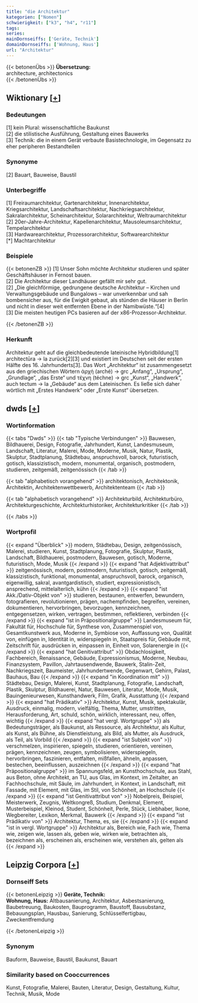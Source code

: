 ```yaml
---
title: "die Architektur"
kategorien: ["Nomen"]
schwierigkeit: ["k3", "h4", "r11"]
tags:
series:
mainDornseiffs: ['Geräte, Technik']
domainDornseiffs: ['Wohnung, Haus']
url: "Architektur"
---
```


{{< betonenÜbs >}}
**Übersetzung:**  
architecture, architectonics  
{{< /betonenÜbs >}}

## Wiktionary [[+](https://de.wiktionary.org/wiki/Architektur)]

### Bedeutungen
[1] kein Plural: wissenschaftliche Baukunst  
[2] die stilistische Ausführung, Gestaltung eines Bauwerks  
[3] Technik: die in einem Gerät verbaute Basistechnologie, im Gegensatz zu eher peripheren Bestandteilen  

### Synonyme
[2] Bauart, Bauweise, Baustil  

### Unterbegriffe
[1] Freiraumarchitektur, Gartenarchitektur, Innenarchitektur, Kriegsarchitektur, Landschaftsarchitektur, Nachkriegsarchitektur, Sakralarchitektur, Scheinarchitektur, Solararchitektur, Weltraumarchitektur  
[2] 20er-Jahre-Architektur, Kapellenarchitektur, Mausoleumsarchitektur, Tempelarchitektur  
[3] Hardwarearchitektur, Prozessorarchitektur, Softwarearchitektur  
[*] Machtarchitektur  

### Beispiele
{{< betonenZB >}}
[1] Unser Sohn möchte Architektur studieren und später Geschäftshäuser in Fernost bauen.  
[2] Die Architektur dieser Landhäuser gefällt mir sehr gut.  
[2] „Die gleichförmige, gedrungene deutsche Architektur – Kirchen und Verwaltungsgebäude und Bungalows – war unverkennbar und sah bombensicher aus, für die Ewigkit gebaut, als stünden die Häuser in Berlin und nicht in dieser weit entfernten Ebene in der Namibwüste.“[4]  
[3] Die meisten heutigen PCs basieren auf der x86-Prozessor-Architektur.  

{{< /betonenZB >}}
### Herkunft
Architektur geht auf die gleichbedeutende lateinische Hybridbildung[1] architectūra → la zurück[2][3] und existiert im Deutschen seit der ersten Hälfte des 16. Jahrhunderts[3]. Das Wort „Architektur“ ist zusammengesetzt aus den griechischen Wörtern ἀρχή (arché) → grc „Anfang“, „Ursprung“, „Grundlage“, „das Erste“ und τέχνη (téchne) → grc „Kunst“, „Handwerk“, auch tectum → la „Gebäude“ aus dem Lateinischen. Es ließe sich daher wörtlich mit „Erstes Handwerk“ oder „Erste Kunst“ übersetzen.  



## dwds [[+](https://www.dwds.de/wb/Architektur)]

### Wortinformation
{{< tabs "Dwds" >}}
{{< tab "Typische Verbindungen" >}}
Bauwesen, Bildhauerei, Design, Fotografie, Jahrhundert, Kunst, Landesmuseum, Landschaft, Literatur, Malerei, Mode, Moderne, Musik, Natur, Plastik, Skulptur, Stadtplanung, Städtebau, anspruchsvoll, barock, futuristisch, gotisch, klassizistisch, modern, monumental, organisch, postmodern, studieren, zeitgemäß, zeitgenössisch
{{< /tab >}}

{{< tab "alphabetisch vorangehend" >}}
architektonisch, Architektonik, Architektin, Architektenwettbewerb, Architektenteam
{{< /tab >}}

{{< tab "alphabetisch vorangehend" >}}
Architekturbild, Architekturbüro, Architekturgeschichte, Architekturhistoriker, Architekturkritiker
{{< /tab >}}

{{< /tabs >}}

### Wortprofil
{{< expand "Überblick" >}} modern, Städtebau, Design, zeitgenössisch, Malerei, studieren, Kunst, Stadtplanung, Fotografie, Skulptur, Plastik, Landschaft, Bildhauerei, postmodern, Bauwesen, gotisch, Moderne, futuristisch, Mode, Musik {{< /expand >}}
{{< expand "hat Adjektivattribut" >}} zeitgenössisch, modern, postmodern, futuristisch, gotisch, zeitgemäß, klassizistisch, funktional, monumental, anspruchsvoll, barock, organisch, eigenwillig, sakral, avantgardistisch, studiert, expressionistisch, ansprechend, mittelalterlich, kühn {{< /expand >}}
{{< expand "ist Akk./Dativ-Objekt von" >}} studieren, bestaunen, entwerfen, bewundern, fotografieren, revolutionieren, prägen, nachempfinden, begreifen, vereinen, dokumentieren, hervorbringen, bevorzugen, kennzeichnen, entgegensetzen, wirken, vertragen, bestimmen, reflektieren, verbinden {{< /expand >}}
{{< expand "ist in Präpositionalgruppe" >}} Landesmuseum für, Fakultät für, Hochschule für, Synthese von, Zusammenspiel von, Gesamtkunstwerk aus, Moderne in, Symbiose von, Auffassung von, Qualität von, einfügen in, Identität in, widerspiegeln in, Staatspreis für, Gebäude mit, Zeitschrift für, ausdrücken in, einpassen in, Einheit von, Solarenergie in {{< /expand >}}
{{< expand "hat Genitivattribut" >}} Obdachlosigkeit, Fachbereich, Renaissance, Gebäude, Expressionismus, Moderne, Neubau, Finanzsystem, Pavillon, Jahrtausendwende, Bauwerk, Stalin-Zeit, Nachkriegszeit, Baumeister, Jahrhundertwende, Gegenwart, Gehirn, Palast, Bauhaus, Bau {{< /expand >}}
{{< expand "in Koordination mit" >}} Städtebau, Design, Malerei, Kunst, Stadtplanung, Fotografie, Landschaft, Plastik, Skulptur, Bildhauerei, Natur, Bauwesen, Literatur, Mode, Musik, Bauingenieurwesen, Kunsthandwerk, Film, Grafik, Ausstattung {{< /expand >}}
{{< expand "hat Prädikativ" >}} Architektur, Kunst, Musik, spektakulär, Ausdruck, einmalig, modern, vielfältig, Thema, Mutter, umstritten, Herausforderung, Art, schuld, schön, wirklich, interessant, neu, offen, wichtig {{< /expand >}}
{{< expand "hat vergl. Wortgruppe" >}} als Bedeutungsträger, als Baukunst, als Ressource, als Architektur, als Kultur, als Kunst, als Bühne, als Dienstleistung, als Bild, als Mutter, als Ausdruck, als Teil, als Vorbild {{< /expand >}}
{{< expand "ist Subjekt von" >}} verschmelzen, inspirieren, spiegeln, studieren, orientieren, vereinen, prägen, kennzeichnen, zeugen, symbolisieren, widerspiegeln, hervorbringen, faszinieren, entfalten, mißfallen, ähneln, anpassen, bestechen, beeinflussen, auszeichnen {{< /expand >}}
{{< expand "hat Präpositionalgruppe" >}} im Spannungsfeld, an Kunsthochschule, aus Stahl, aus Beton, ohne Architekt, an TU, aus Glas, im Kontext, im Zeitalter, an Fachhochschule, mit Säule, im Jahrhundert, in Kontext, in Landschaft, mit Fassade, mit Element, mit Glas, im Stil, von Schönheit, an Hochschule {{< /expand >}}
{{< expand "ist Genitivattribut von" >}} Nobelpreis, Beispiel, Meisterwerk, Zeugnis, Weltkongreß, Studium, Denkmal, Element, Musterbeispiel, Kleinod, Student, Schönheit, Perle, Stück, Liebhaber, Ikone, Wegbereiter, Lexikon, Merkmal, Bauwerk {{< /expand >}}
{{< expand "ist Prädikativ von" >}} Architektur, Thema, es, sie {{< /expand >}}
{{< expand "ist in vergl. Wortgruppe" >}} Architektur als, Bereich wie, Fach wie, Thema wie, zeigen wie, lassen als, geben wie, wirken wie, betrachten als, bezeichnen als, erscheinen als, erscheinen wie, verstehen als, gelten als {{< /expand >}}

## Leipzig Corpora [[+](https://corpora.uni-leipzig.de/en/res?word=Architektur&corpusId=deu_newscrawl-public_2018)]

### Dornseiff Sets
{{< betonenLeipzig >}}
**Geräte, Technik:**  
**Wohnung, Haus:** Altbausanierung, Architektur, Asbestsanierung, Baubetreuung, Baukosten, Bauprogramm, Baustoff, Bausubstanz, Bebauungsplan, Hausbau, Sanierung, Schlüsselfertigbau, Zweckentfremdung  

{{< /betonenLeipzig >}}

### Synonym
Bauform, Bauweise, Baustil, Baukunst, Bauart


### Similarity based on Cooccurrences
Kunst, Fotografie, Malerei, Bauten, Literatur, Design, Gestaltung, Kultur, Technik, Musik, Mode

